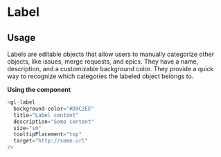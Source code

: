 # Label

<!-- STORY -->
## Usage

Labels are editable objects that allow users to manually categorize other objects, like issues, merge requests, and epics. They have a name, description, and a customizable background color. They provide a quick way to recognize which categories the labeled object belongs to.

**Using the component**

~~~js
<gl-label
  background-color="#D9C2EE"
  title="Label content"
  description="Some content"
  size="sm"
  tooltipPlacement="top"
  target="http://some.url"
/>
~~~
